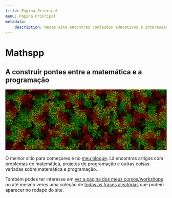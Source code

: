 ```yaml
---
title: Página Principal
menu: Página Principal
metadata:
    description: Neste site encontras conteúdos educativos e interessantes de matemática e programação.
---
```


# Mathspp

## A construir pontes entre a matemática e a programação

![](maze.png)

O melhor sítio para começares é no [meu blogue](/blog). Lá encontras artigos com problemas de matemática, projetos de programação e outras coisas variadas sobre matemática e programação.

Também podes ter interesse em [ver a página dos meus cursos/workshops](/education) ou até mesmo veres uma coleção de [todas as frases aleatórias](/random-sentences) que podem aparecer no rodapé do site.
